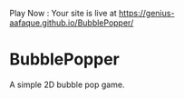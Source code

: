 Play Now : Your site is live at https://genius-aafaque.github.io/BubblePopper/

# BubblePopper
A simple 2D bubble pop game.
